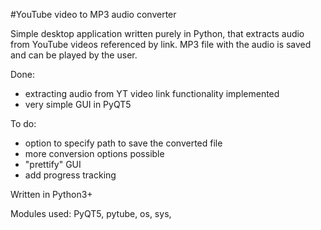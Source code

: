 #YouTube video to MP3 audio converter

Simple desktop application written purely in Python, that extracts audio from YouTube videos referenced by link. MP3 file with the audio is saved and can be played by the user.


Done:
* extracting audio from YT video link functionality implemented
* very simple GUI in PyQT5

To do:
* option to specify path to save the converted file
* more conversion options possible
* "prettify" GUI
* add progress tracking

Written in Python3+

Modules used: PyQT5, pytube, os, sys, 